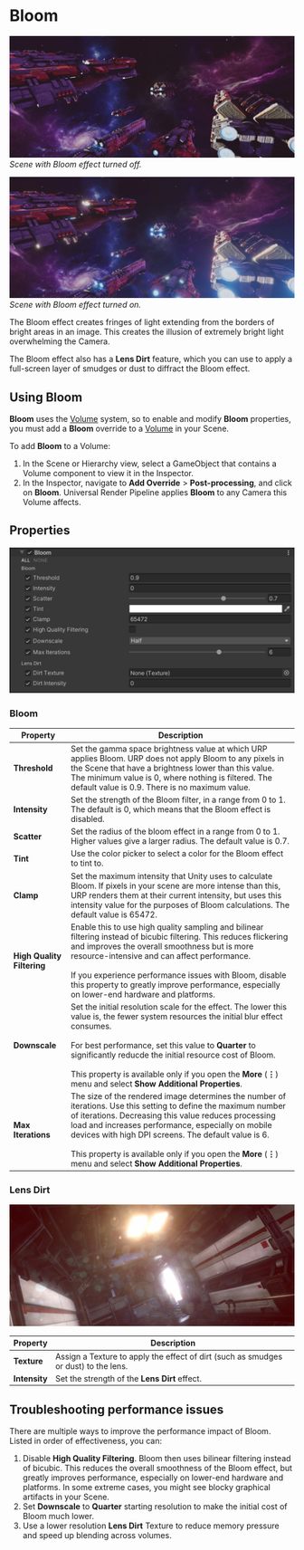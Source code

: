 # Bloom

![Bloom](Images/post-proc/Bloom-off.png)
<br/>_Scene with Bloom effect turned off._

![Bloom](Images/post-proc/Bloom.png)
<br/>_Scene with Bloom effect turned on._

The Bloom effect creates fringes of light extending from the borders of bright areas in an image. This creates the illusion of extremely bright light overwhelming the Camera.

The Bloom effect also has a **Lens Dirt** feature, which you can use to apply a full-screen layer of smudges or dust to diffract the Bloom effect.

## Using Bloom

**Bloom** uses the [Volume](Volumes.md) system, so to enable and modify **Bloom** properties, you must add a **Bloom** override to a [Volume](VolumeOverrides.md) in your Scene.

To add **Bloom** to a Volume:

1. In the Scene or Hierarchy view, select a GameObject that contains a Volume component to view it in the Inspector.
2. In the Inspector, navigate to **Add Override** &gt; **Post-processing**, and click on **Bloom**. Universal Render Pipeline applies **Bloom** to any Camera this Volume affects.

## Properties

![](Images/Inspectors/Bloom.png)

### Bloom

| **Property**               | **Description**                                              |
| -------------------------- | ------------------------------------------------------------ |
| **Threshold**              | Set the gamma space brightness value at which URP applies Bloom. URP does not apply Bloom to any pixels in the Scene that have a brightness lower than this value. The minimum value is 0, where nothing is filtered. The default value is 0.9. There is no maximum value. |
| **Intensity**              | Set the strength of the Bloom filter, in a range from 0 to 1. The default is 0, which means that the Bloom effect is disabled.  |
| **Scatter**                | Set the radius of the bloom effect in a range from 0 to 1. Higher values give a larger radius. The default value is 0.7. |
| **Tint**                   | Use the color picker to select a color for the Bloom effect to tint to. |
| **Clamp**                  | Set the maximum intensity that Unity uses to calculate Bloom. If pixels in your scene are more intense than this, URP renders them at their current intensity, but uses this intensity value for the purposes of Bloom calculations. The default value is 65472. |
| **High Quality Filtering** | Enable this to use high quality sampling and bilinear filtering instead of bicubic filtering. This reduces flickering and improves the overall smoothness but is more resource-intensive and can affect performance.<br/><br/>If you experience performance issues with Bloom, disable this property to greatly improve performance, especially on lower-end hardware and platforms. |
| **Downscale**              | Set the initial resolution scale for the effect. The lower this value is, the fewer system resources the initial blur effect consumes.<br/><br/>For best performance, set this value to **Quarter** to significantly reducde the initial resource cost of Bloom.<br/><br/>This property is available only if you open the **More** (**⋮**) menu and select **Show Additional Properties**.|
| **Max Iterations**         | The size of the rendered image determines the number of iterations. Use this setting to define the maximum number of iterations. Decreasing this value reduces processing load and increases performance, especially on mobile devices with high DPI screens. The default value is 6.<br/><br/>This property is available only if you open the **More** (**⋮**) menu and select **Show Additional Properties**. |

### Lens Dirt

![Lens Dirt](Images/post-proc/bloom-lens-dirt.png)

| **Property**  | **Description**                                              |
| ------------- | ------------------------------------------------------------ |
| **Texture**   | Assign a Texture to apply the effect of dirt (such as smudges or dust) to the lens. |
| **Intensity** | Set the strength of the **Lens Dirt** effect.                    |

## Troubleshooting performance issues

There are multiple ways to improve the performance impact of Bloom. Listed in order of effectiveness, you can:

1. Disable **High Quality Filtering**. Bloom then uses bilinear filtering instead of bicubic. This reduces the overall smoothness of the Bloom effect, but greatly improves performance, especially on lower-end hardware and platforms. In some extreme cases, you might see blocky graphical artifacts in your Scene.
2. Set **Downscale** to **Quarter** starting resolution to make the initial cost of Bloom much lower.
3. Use a lower resolution **Lens Dirt** Texture to reduce memory pressure and speed up blending across volumes.
